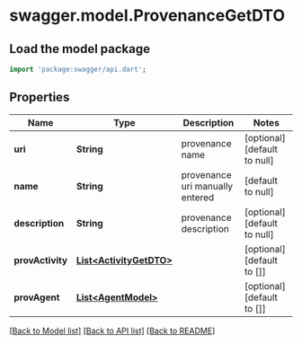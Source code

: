 # swagger.model.ProvenanceGetDTO

## Load the model package
```dart
import 'package:swagger/api.dart';
```

## Properties
Name | Type | Description | Notes
------------ | ------------- | ------------- | -------------
**uri** | **String** | provenance name | [optional] [default to null]
**name** | **String** | provenance uri manually entered | [default to null]
**description** | **String** | provenance description | [optional] [default to null]
**provActivity** | [**List&lt;ActivityGetDTO&gt;**](ActivityGetDTO.md) |  | [optional] [default to []]
**provAgent** | [**List&lt;AgentModel&gt;**](AgentModel.md) |  | [optional] [default to []]

[[Back to Model list]](../README.md#documentation-for-models) [[Back to API list]](../README.md#documentation-for-api-endpoints) [[Back to README]](../README.md)


